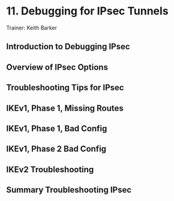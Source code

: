 # 11. Debugging for IPsec Tunnels

Trainer: Keith Barker


## Introduction to Debugging IPsec




## Overview of IPsec Options




## Troubleshooting Tips for IPsec




## IKEv1, Phase 1, Missing Routes




## IKEv1, Phase 1, Bad Config




## IKEv1, Phase 2 Bad Config




## IKEv2 Troubleshooting




## Summary Troubleshooting IPsec



